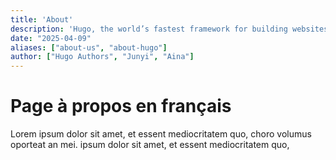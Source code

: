 ```yaml
---
title: 'About'
description: 'Hugo, the world’s fastest framework for building websites'
date: "2025-04-09"
aliases: ["about-us", "about-hugo"]
author: ["Hugo Authors", "Junyi", "Aina"]
---
```


# Page à propos en français
Lorem ipsum dolor sit amet, et essent mediocritatem quo, choro volumus oporteat an mei. ipsum dolor sit amet, et essent mediocritatem quo,
